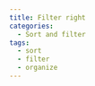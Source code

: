 ```yaml
---
title: Filter right
categories:
  - Sort and filter
tags:
  - sort
  - filter
  - organize
---
```

